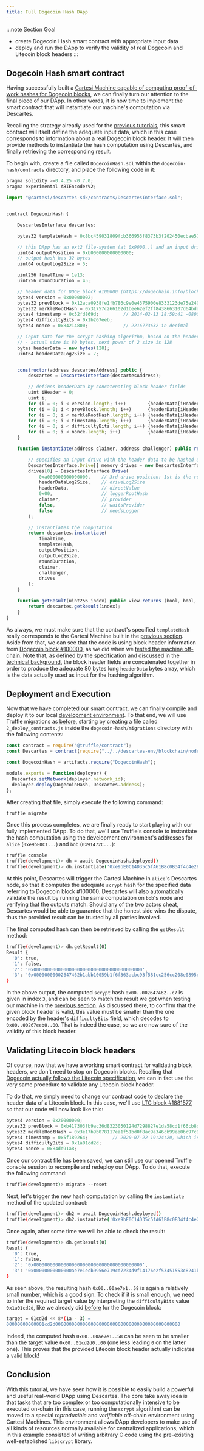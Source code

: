 ```yaml
---
title: Full Dogecoin Hash DApp
---
```


:::note Section Goal
- create Dogecoin Hash smart contract with appropriate input data
- deploy and run the DApp to verify the validity of real Dogecoin and Litecoin block headers
:::


## Dogecoin Hash smart contract

Having successfully built a [Cartesi Machine capable of computing proof-of-work hashes for Dogecoin blocks](../cartesi-machine), we can finally turn our attention to the final piece of our DApp. In other words, it is now time to implement the smart contract that will instantiate our machine's computation via Descartes.

Recalling the strategy already used for the [previous tutorials](../../calculator/full-dapp), this smart contract will itself define the adequate input data, which in this case corresponds to information about a real Dogecoin block header. It will then provide methods to instantiate the hash computation using Descartes, and finally retrieving the corresponding result.

To begin with, create a file called `DogecoinHash.sol` within the `dogecoin-hash/contracts` directory, and place the following code in it:

```javascript
pragma solidity >=0.4.25 <0.7.0;
pragma experimental ABIEncoderV2;

import "@cartesi/descartes-sdk/contracts/DescartesInterface.sol";


contract DogecoinHash {

    DescartesInterface descartes;

    bytes32 templateHash = 0x8bc459031809fcb366953f8373b3f202450ecbae51f3f724354480638725ff38;

    // this DApp has an ext2 file-system (at 0x9000..) and an input drives (at 0xa000), so the output will be at 0xb000..
    uint64 outputPosition = 0xb000000000000000;
    // output hash has 32 bytes
    uint64 outputLog2Size = 5;

    uint256 finalTime = 1e13;
    uint256 roundDuration = 45;

    // header data for DOGE block #100000 (https://dogechain.info/block/100000)
    bytes4 version = 0x00000002;
    bytes32 prevBlock = 0x12aca0938fe1fb786c9e0e4375900e8333123de75e240abd3337d1b411d14ebe;
    bytes32 merkleRootHash = 0x31757c266102d1bee62ef2ff8438663107d64bdd5d9d9173421ec25fb2a814de;
    bytes4 timestamp = 0x52fd869d;         // 2014-02-13 18:59:41 -0800, which is timestamp 1392346781 in decimal
    bytes4 difficultyBits = 0x1b267eeb;
    bytes4 nonce = 0x84214800;             // 2216773632 in decimal

    // input data for the scrypt hashing algorithm, based on the header info
    // - actual size is 80 bytes, next power of 2 size is 128
    bytes headerData = new bytes(128);
    uint64 headerDataLog2Size = 7;


    constructor(address descartesAddress) public {
        descartes = DescartesInterface(descartesAddress);

        // defines headerData by concatenating block header fields
        uint iHeader = 0;
        uint i;
        for (i = 0; i < version.length; i++)        {headerData[iHeader++] = version[i];}
        for (i = 0; i < prevBlock.length; i++)      {headerData[iHeader++] = prevBlock[i];}
        for (i = 0; i < merkleRootHash.length; i++) {headerData[iHeader++] = merkleRootHash[i];}
        for (i = 0; i < timestamp.length; i++)      {headerData[iHeader++] = timestamp[i];}
        for (i = 0; i < difficultyBits.length; i++) {headerData[iHeader++] = difficultyBits[i];}
        for (i = 0; i < nonce.length; i++)          {headerData[iHeader++] = nonce[i];}
    }

    function instantiate(address claimer, address challenger) public returns (uint256) {

        // specifies an input drive with the header data to be hashed using scrypt
        DescartesInterface.Drive[] memory drives = new DescartesInterface.Drive[](1);
        drives[0] = DescartesInterface.Drive(
            0xa000000000000000,    // 3rd drive position: 1st is the root file-system (0x8000..), 2nd is the mounted ext2 filesystem (0x9000..)
            headerDataLog2Size,    // driveLog2Size
            headerData,            // directValue
            0x00,                  // loggerRootHash
            claimer,               // provider
            false,                 // waitsProvider
            false                  // needsLogger
        );

        // instantiates the computation
        return descartes.instantiate(
            finalTime,
            templateHash,
            outputPosition,
            outputLog2Size,
            roundDuration,
            claimer,
            challenger,
            drives
        );
    }

    function getResult(uint256 index) public view returns (bool, bool, address, bytes memory) {
        return descartes.getResult(index);
    }
}
```

As always, we must make sure that the contract's specified `templateHash` really corresponds to the Cartesi Machine built in the [previous section](../cartesi-machine/#full-machine-implementation).
Aside from that, we can see that the code is using block header information from [Dogecoin block #100000](https://dogechain.info/block/100000), as we did when we [tested the machine off-chain](../cartesi-machine/#test-data). Note that, as defined by the [specification](https://litecoin.info/index.php/Block_hashing_algorithm) and discussed in the [technical background](../create-project/#technical-background), the block header fields are concatenated together in order to produce the adequate 80 bytes long `headerData` bytes array, which is the data actually used as input for the hashing algorithm.


## Deployment and Execution

Now that we have completed our smart contract, we can finally compile and deploy it to our local [development environment](../../descartes-env). To that end, we will use Truffle migrations as [before](../../helloworld/deploy-run#deployment), starting by creating a file called `2_deploy_contracts.js` inside the `dogecoin-hash/migrations` directory with the following contents:

```javascript
const contract = require("@truffle/contract");
const Descartes = contract(require("../../descartes-env/blockchain/node_modules/@cartesi/descartes-sdk/build/contracts/Descartes.json"));

const DogecoinHash = artifacts.require("DogecoinHash");

module.exports = function(deployer) {
  Descartes.setNetwork(deployer.network_id);
  deployer.deploy(DogecoinHash, Descartes.address);
};
```

After creating that file, simply execute the following command:

```bash
truffle migrate
```

Once this process completes, we are finally ready to start playing with our fully implemented DApp. To do that, we'll use Truffle's console to instantiate the hash computation using the development environment's addresses for `alice` (`0xe9bE0C1...`) and `bob` (`0x91472C...`):

```bash
truffle console
truffle(development)> dh = await DogecoinHash.deployed()
truffle(development)> dh.instantiate('0xe9bE0C14D35c5fA61B8c0B34f4c4e2891eC12e7E', '0x91472CCE70B1080FdD969D41151F2763a4A22717')
```

At this point, Descartes will trigger the Cartesi Machine in `alice`'s Descartes node, so that it computes the adequate `scrypt` hash for the specified data referring to Dogecoin block #100000. Descartes will also automatically validate the result by running the same computation on `bob`'s node and verifying that the outputs match. Should any of the two actors cheat, Descartes would be able to guarantee that the honest side wins the dispute, thus the provided result can be trusted by all parties involved.

The final computed hash can then be retrieved by calling the `getResult` method:

```bash
truffle(development)> dh.getResult(0)
Result {
  '0': true,
  '1': false,
  '2': '0x0000000000000000000000000000000000000000',
  '3': '0x00000000002647462b1abb10059b1f6f363acbc93f581cc256cc208e0895e5c7'
}
```

In the above output, the computed `scrypt` hash `0x00..002647462..c7` is given in index `3`, and can be seen to match the result we got when testing our machine in the [previous section](../cartesi-machine/#testing-hash-computation). As discussed there, to confirm that the given block header is valid, this value must be smaller than the one encoded by the header's `difficultyBits` field, which decodes to `0x00..00267eeb0..00`. That is indeed the case, so we are now sure of the validity of this block header.


## Validating Litecoin block headers

Of course, now that we have a working smart contract for validating block headers, we don't need to stop on Dogecoin blocks. Recalling that [Dogecoin actually follows the Litecoin specification](../create-project/#technical-background), we can in fact use the very same procedure to validate any Litecoin block header.

To do that, we simply need to change our contract code to declare the header data of a Litecoin block. In this case, we'll use 
[LTC block #1881577](https://chainz.cryptoid.info/ltc/block.dws?1881577.htm), so that our code will now look like this:

```javascript
bytes4 version = 0x20000000;
bytes32 prevBlock = 0xb417303fb9ac36d8323050124d7298827e1da58cd1f66cb8d0aea8caf37d9095;
bytes32 merkleRootHash = 0x3e17b9b078117ea1f51bd0f8ac9a346cb99ee0bc97c97fa93d7d789311f442e9;
bytes4 timestamp = 0x5f189264;         // 2020-07-22 19:24:20, which is timestamp 1595445860 in decimal
bytes4 difficultyBits = 0x1a01cd2d;
bytes4 nonce = 0x84dd91a8;
```

Once our contract file has been saved, we can still use our opened Truffle console session to recompile and redeploy our DApp. To do that, execute the following command:

```bash
truffle(development)> migrate --reset
```

Next, let's trigger the new hash computation by calling the `instantiate` method of the updated contract:

```bash
truffle(development)> dh2 = await DogecoinHash.deployed()
truffle(development)> dh2.instantiate('0xe9bE0C14D35c5fA61B8c0B34f4c4e2891eC12e7E', '0x91472CCE70B1080FdD969D41151F2763a4A22717')
```

Once again, after some time we will be able to check the result:

```bash
truffle(development)> dh.getResult(0)
Result {
  '0': true,
  '1': false,
  '2': '0x0000000000000000000000000000000000000000',
  '3': '0x00000000000000ae7e1ecb9956e719cd7234d9f14176e2f53451553c8241bc58'
}
```

As seen above, the resulting hash `0x00..00ae7e1..58` is again a relatively small number, which is a good sign. To check if it is small enough, we need to infer the required target value by interpreting the `difficultyBits` value `0x1a01cd2d`, like we already did [before](../cartesi-machine/#testing-hash-computation) for the Dogecoin block:

```bash
target = 01cd2d << 8*(1a - 3) = 
00000000000001cd2d0000000000000000000000000000000000000000000000
```

Indeed, the computed hash `0x00..00ae7e1..58` can be seen to be smaller than the target value `0x00..01cd2d0..00` (one less leading `0` on the latter one). This proves that the provided Litecoin block header actually indicates a valid block!


## Conclusion

With this tutorial, we have seen how it is possible to easily build a powerful and useful real-world DApp using Descartes. The core take away idea is that tasks that are too complex or too computationally intensive to be executed on-chain (in this case, running the `scrypt` algorithm) can be moved to a special *reproducible* and *verifiable* off-chain environment using Cartesi Machines. This environment allows DApp developers to make use of all kinds of resources normally available for centralized applications, which in this example consisted of writing arbitrary C code using the pre-existing well-established `libscrypt` library.
